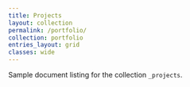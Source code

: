```yaml
---
title: Projects
layout: collection
permalink: /portfolio/
collection: portfolio
entries_layout: grid
classes: wide
---
```


Sample document listing for the collection `_projects`.
